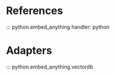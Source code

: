 # References

::: python.embed_anything
    handler: python

# Adapters
::: python.embed_anything.vectordb